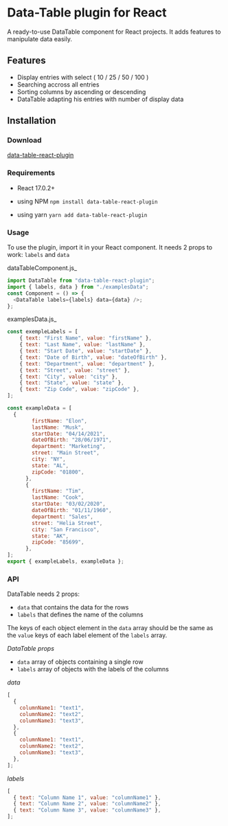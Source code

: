 # Data-Table plugin for React 

A ready-to-use DataTable component for React projects. It adds features to manipulate data easily.

## Features

- Display entries with select ( 10 / 25 / 50 / 100 )
- Searching accross all entries
- Sorting columns by ascending or descending 
- DataTable adapting his entries with number of display data

## Installation

### Download

[data-table-react-plugin](https://www.npmjs.com/package/data-table-react-plugin)

### Requirements

- React 17.0.2+

- using NPM
  `npm install data-table-react-plugin`

- using yarn
  `yarn add data-table-react-plugin`

### Usage

To use the plugin, import it in your React component.
It needs 2 props to work: `labels` and `data`

dataTableComponent.js_

```javascript
import DataTable from "data-table-react-plugin";
import { labels, data } from "./examplesData";
const Component = () => {
  <DataTable labels={labels} data={data} />;
};
```

examplesData.js_

```javascript
const exempleLabels = [
    { text: "First Name", value: "firstName" },
    { text: "Last Name", value: "lastName" },
    { text: "Start Date", value: "startDate" },
    { text: "Date of Birth", value: "dateOfBirth" },
    { text: "Department", value: "department" },
    { text: "Street", value: "street" },
    { text: "City", value: "city" },
    { text: "State", value: "state" },
    { text: "Zip Code", value: "zipCode" },
];

const exampleData = [
  {
        firstName: "Elon",
        lastName: "Musk",
        startDate: "04/14/2021",
        dateOfBirth: "28/06/1971",
        department: "Marketing",
        street: "Main Street",
        city: "NY",
        state: "AL",
        zipCode: "01800",
      },
      {
        firstName: "Tim",
        lastName: "Cook",
        startDate: "03/02/2020",
        dateOfBirth: "01/11/1960",
        department: "Sales",
        street: "Helia Street",
        city: "San Francisco",
        state: "AK",
        zipCode: "85699",
      },
];
export { exampleLabels, exampleData };
```

### API

DataTable needs 2 props:

- `data` that contains the data for the rows
- `labels` that defines the name of the columns

The keys of each object element in the `data` array should be the same as the `value` keys of each label element of the `labels` array.

_DataTable props_

- `data` array of objects containing a single row
- `labels` array of objects with the labels of the columns

_data_

```javascript
[
  {
    columnName1: "text1",
    columnName2: "text2",
    columnName3: "text3",
  },
  {
    columnName1: "text1",
    columnName2: "text2",
    columnName3: "text3",
  },
];
```

_labels_

```javascript
[
  { text: "Column Name 1", value: "columnName1" },
  { text: "Column Name 2", value: "columnName2" },
  { text: "Column Name 3", value: "columnName3" },
];
```